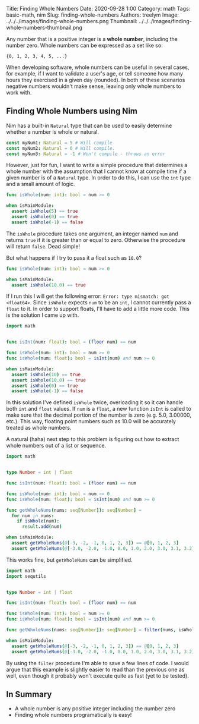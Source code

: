 Title: Finding Whole Numbers
Date: 2020-09-28 1:00
Category: math
Tags: basic-math, nim
Slug: finding-whole-numbers
Authors: treelym
Image: ../../../images/finding-whole-numbers.png
Thumbnail: ../../../images/finding-whole-numbers-thumbnail.png

Any number that is a positive integer is a **whole number**, including the number zero. Whole numbers can be expressed as a set like so:

`{0, 1, 2, 3, 4, 5, ...}`

When developing software, whole numbers can be useful in several cases, for example, if I want to validate a user's age, or tell someone how many hours they exercised in a given day (rounded). In both of these scenarios negative numbers wouldn't make sense, leaving only whole numbers to work with.

## Finding Whole Numbers using Nim
Nim has a built-in `Natural` type that can be used to easily determine whether a number is whole or natural.

```nim
const myNum1: Natural = 5 # Will compile
const myNum2: Natural = 0 # Will compile.
const myNum3: Natural = -1 # Won't compile - throws an error
```

However, just for fun, I want to write a simple procedure that determines a whole number with the assumption that I cannot know at compile time if a given number is of a `Natural` type. In order to do this, I can use the `int` type and a small amount of logic.

```nim
func isWhole(num: int): bool = num >= 0

when isMainModule:
  assert isWhole(5) == true
  assert isWhole(0) == true
  assert isWhole(-1) == false
```

The `isWhole` procedure takes one argument, an integer named `num` and returns `true` if it is greater than or equal to zero. Otherwise the procedure will return `false`. Dead simple!

But what happens if I try to pass it a float such as `10.0`?

```nim
func isWhole(num: int): bool = num >= 0

when isMainModule:
  assert isWhole(10.0) == true
```

If I run this I will get the following error: `Error: type mismatch: got <float64>`. Since `isWhole` expects `num` to be an `int`, I cannot currently pass a `float` to it. In order to support floats, I'll have to add a little more code. This is the solution I came up with.

```nim
import math


func isInt(num: float): bool = (floor num) == num

func isWhole(num: int): bool = num >= 0
func isWhole(num: float): bool = isInt(num) and num >= 0

when isMainModule:
  assert isWhole(10) == true
  assert isWhole(10.0) == true
  assert isWhole(0) == true
  assert isWhole(-1) == false
```

In this solution I've defined `isWhole` twice, overloading it so it can handle both `int` and `float` values. If `num` is a `float`, a new function `isInt` is called to make sure that the decimal portion of the number is zero (e.g. 5.0, 3.00000, etc.). This way, floating point numbers such as 10.0 will be accurately treated as whole numbers.

A natural (haha) next step to this problem is figuring out how to extract whole numbers out of a list or sequence.

```nim
import math


type Number = int | float

func isInt(num: float): bool = (floor num) == num

func isWhole(num: int): bool = num >= 0
func isWhole(num: float): bool = isInt(num) and num >= 0

func getWholeNums(nums: seq[Number]): seq[Number] =
  for num in nums:
    if isWhole(num):
      result.add(num)

when isMainModule:
  assert getWholeNums(@[-3, -2, -1, 0, 1, 2, 3]) == @[0, 1, 2, 3]
  assert getWholeNums(@[-3.0, -2.0, -1.0, 0.0, 1.0, 2.0, 3.0, 3.1, 3.2]) == @[0.0, 1.0, 2.0, 3.0]
```

This works fine, but `getWholeNums` can be simplified.

```nim
import math
import sequtils


type Number = int | float

func isInt(num: float): bool = (floor num) == num

func isWhole(num: int): bool = num >= 0
func isWhole(num: float): bool = isInt(num) and num >= 0

func getWholeNums(nums: seq[Number]): seq[Number] = filter(nums, isWhole)

when isMainModule:
  assert getWholeNums(@[-3, -2, -1, 0, 1, 2, 3]) == @[0, 1, 2, 3]
  assert getWholeNums(@[-3.0, -2.0, -1.0, 0.0, 1.0, 2.0, 3.0, 3.1, 3.2]) == @[0.0, 1.0, 2.0, 3.0]
```

By using the `filter` procedure I'm able to save a few lines of code. I would argue that this example is slightly easier to read than the previous one as well, even though it probably won't execute quite as fast (yet to be tested).

## In Summary
* A whole number is any positive integer including the number zero
* Finding whole numbers programatically is easy!
